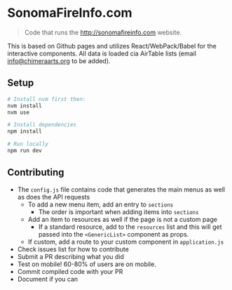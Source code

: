 # SonomaFireInfo.com

> Code that runs the <http://sonomafireinfo.com> website.

This is based on Github pages and utilizes React/WebPack/Babel for the interactive components. All data is loaded cia AirTable lists (email [info@chimeraarts.org](mailto:info@chimeraarts.org) to be added).

## Setup

```bash
# Install nvm first then:
nvm install
nvm use

# Install dependencies
npm install

# Run locally
npm run dev
```

## Contributing

- The `config.js` file contains code that generates the main menus as well as does the API requests
  - To add a new menu item, add an entry to `sections`
    - The order is important when adding items into `sections`
  - Add an item to resources as well if the page is not a custom page
    - If a standard resource, add to the `resources` list and this will get passed into the `<GenericList>` component as props.
  - If custom, add a route to your custom component in `application.js`
- Check issues list for how to contribute
- Submit a PR describing what you did
- Test on mobile! 60-80% of users are on mobile.
- Commit compiled code with your PR
- Document if you can